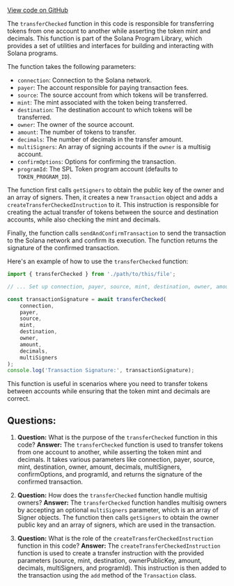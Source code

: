 [View code on GitHub](https://github.com/solana-labs/solana-program-library/token/js/src/actions/transferChecked.ts)

The `transferChecked` function in this code is responsible for transferring tokens from one account to another while asserting the token mint and decimals. This function is part of the Solana Program Library, which provides a set of utilities and interfaces for building and interacting with Solana programs.

The function takes the following parameters:

- `connection`: Connection to the Solana network.
- `payer`: The account responsible for paying transaction fees.
- `source`: The source account from which tokens will be transferred.
- `mint`: The mint associated with the token being transferred.
- `destination`: The destination account to which tokens will be transferred.
- `owner`: The owner of the source account.
- `amount`: The number of tokens to transfer.
- `decimals`: The number of decimals in the transfer amount.
- `multiSigners`: An array of signing accounts if the `owner` is a multisig account.
- `confirmOptions`: Options for confirming the transaction.
- `programId`: The SPL Token program account (defaults to `TOKEN_PROGRAM_ID`).

The function first calls `getSigners` to obtain the public key of the owner and an array of signers. Then, it creates a new `Transaction` object and adds a `createTransferCheckedInstruction` to it. This instruction is responsible for creating the actual transfer of tokens between the source and destination accounts, while also checking the mint and decimals.

Finally, the function calls `sendAndConfirmTransaction` to send the transaction to the Solana network and confirm its execution. The function returns the signature of the confirmed transaction.

Here's an example of how to use the `transferChecked` function:

```javascript
import { transferChecked } from './path/to/this/file';

// ... Set up connection, payer, source, mint, destination, owner, amount, decimals, and multiSigners ...

const transactionSignature = await transferChecked(
    connection,
    payer,
    source,
    mint,
    destination,
    owner,
    amount,
    decimals,
    multiSigners
);
console.log('Transaction Signature:', transactionSignature);
```

This function is useful in scenarios where you need to transfer tokens between accounts while ensuring that the token mint and decimals are correct.
## Questions: 
 1. **Question:** What is the purpose of the `transferChecked` function in this code?
   **Answer:** The `transferChecked` function is used to transfer tokens from one account to another, while asserting the token mint and decimals. It takes various parameters like connection, payer, source, mint, destination, owner, amount, decimals, multiSigners, confirmOptions, and programId, and returns the signature of the confirmed transaction.

2. **Question:** How does the `transferChecked` function handle multisig owners?
   **Answer:** The `transferChecked` function handles multisig owners by accepting an optional `multiSigners` parameter, which is an array of Signer objects. The function then calls `getSigners` to obtain the owner public key and an array of signers, which are used in the transaction.

3. **Question:** What is the role of the `createTransferCheckedInstruction` function in this code?
   **Answer:** The `createTransferCheckedInstruction` function is used to create a transfer instruction with the provided parameters (source, mint, destination, ownerPublicKey, amount, decimals, multiSigners, and programId). This instruction is then added to the transaction using the `add` method of the `Transaction` class.